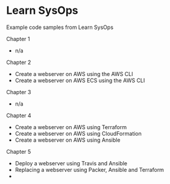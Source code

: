 # Learn SysOps
Example code samples from Learn SysOps

Chapter 1

* n/a

Chapter 2

* Create a webserver on AWS using the AWS CLI
* Create a webserver on AWS ECS using the AWS CLI

Chapter 3

* n/a

Chapter 4

* Create a webserver on AWS using Terraform
* Create a webserver on AWS using CloudFormation
* Create a webserver on AWS using Ansible

Chapter 5

* Deploy a webserver using Travis and Ansible
* Replacing a webserver using Packer, Ansible and Terraform
*  
